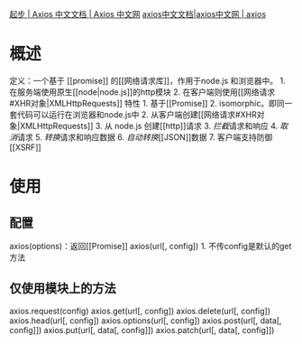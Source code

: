 [起步 | Axios 中文文档 | Axios 中文网](https://www.axios-http.cn/docs/intro) 
[axios中文文档|axios中文网 | axios](http://axios-js.com/zh-cn/docs/) 
# 概述
定义：一个基于 [[promise]] 的[[网络请求库]]，作用于node.js 和浏览器中。
	1. 在服务端使用原生[[node|node.js]]的http模块
	2. 在客户端则使用[[网络请求#XHR对象|XMLHttpRequests]] 
特性
	1. 基于[[Promise]] 
	2. isomorphic。即同一套代码可以运行在浏览器和node.js中
		2. 从客户端创建[[网络请求#XHR对象|XMLHttpRequests]] 
		3. 从 node.js 创建[[http]]请求
	3. *拦截*请求和响应
	4. *取消*请求
	5. *转换*请求和响应数据
	6. *自动转换*[[JSON]]数据
	7. 客户端支持防御[[XSRF]] 

# 使用
## 配置
axios(options)：返回[[Promise]] 
axios(url\[, config])
	1. 不传config是默认的get方法
## 仅使用模块上的方法
axios.request(config)
axios.get(url\[, config])
axios.delete(url\[, config])
axios.head(url\[, config])
axios.options(url[, config])
axios.post(url[, data[, config]])
axios.put(url[, data[, config]])
axios.patch(url[, data[, config]])